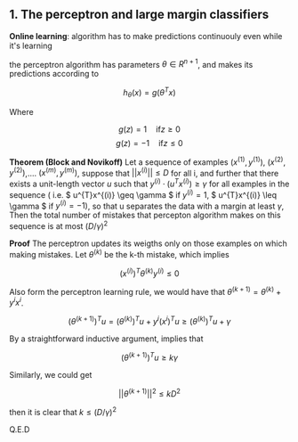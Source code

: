 

## 1. The perceptron and large margin classifiers

**Online learning**: algorithm has to make predictions continuouly even while it's learning


the perceptron algorithm has parameters $\theta \in  R^{n+1}$, and makes its predictions according to

$$h_{\theta}(x) = g(\theta^{T}x)$$

Where 

$$g(z) = 1 \quad \mbox{if} z  \geq 0  $$
$$g(z) = -1 \quad  \mbox{if} z \leq 0  $$


**Theorem (Block and Novikoff)**
Let a sequence of examples $(x^{(1)},y^{(1)})$, $(x^{(2)},y^{(2)})$,.... $(x^{(m)},y^{(m)})$, suppose that $||x^{(i)}|| \leq D$ for all i, and further that there exists a unit-length vector $u$ such that $y^{(i)} \cdot (u^{T}x^{(i)}) \geq \gamma$ for all examples in the sequence ( i.e. $ u^{T}x^{(i)} \geq \gamma $ if $y^{(i)} = 1$, $ u^{T}x^{(i)} \leq \gamma $ if $y^{(i)} = -1$), so that u separates the data with a margin at least $\gamma$, Then the total number of mistakes that percepton algorithm makes on this sequence is at most $(D/\gamma)^2$

**Proof** The perceptron updates its weigths only on those examples on which making mistakes. Let $\theta^{(k)}$ be the k-th mistake, which implies 

$$(x^{(i)})^T \theta^{(k)} y^{(i)} \leq 0 $$

Also form the perceptron learning rule, we would have that $\theta^{(k+1)} = \theta^{(k)} + y^{i}x^{i}$. 

$$(\theta^{(k+1)})^T u = (\theta^{(k)})^T u + y^{i}(x^{i})^T u
\geq (\theta^{(k)})^T u + \gamma$$

By a straightforward inductive argument, implies that 

$$ (\theta^{(k+1)})^T u  \geq k\gamma$$

Similarly, we could get

$$ ||\theta^{(k+1)}||^2 \leq kD^2   $$
 
then it is clear that $k \leq (D/\gamma)^2$ 

Q.E.D




